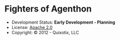 Fighters of Agenthon
====================


* Development Status: **Early Development - Planning**
* License: [Apache 2.0][1]
* Copyright: © 2012 - Quixotix, LLC

[1]: http://www.apache.org/licenses/LICENSE-2.0.txt
